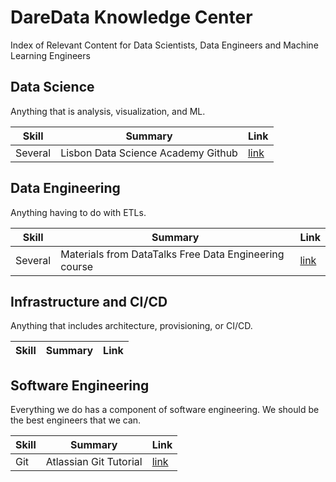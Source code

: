 # DareData Knowledge Center
Index of Relevant Content for Data Scientists, Data Engineers and Machine Learning Engineers




## Data Science
Anything that is analysis, visualization, and ML.

Skill | Summary | Link |
--- | --- | --- | 
Several | Lisbon Data Science Academy Github | [link](https://github.com/LDSSA) |

## Data Engineering
Anything having to do with ETLs.

Skill | Summary | Link |
--- | --- | --- | 
Several | Materials from DataTalks Free Data Engineering course| [link](https://github.com/DataTalksClub/data-engineering-zoomcamp) | 

## Infrastructure and CI/CD

Anything that includes architecture, provisioning, or CI/CD.

Skill | Summary | Link |
--- | --- | --- | 

## Software Engineering

Everything we do has a component of software engineering. We should be the best engineers that we can.

Skill | Summary | Link |
--- | --- | --- | 
Git | Atlassian Git Tutorial | [link](https://www.atlassian.com/git/tutorials) |
